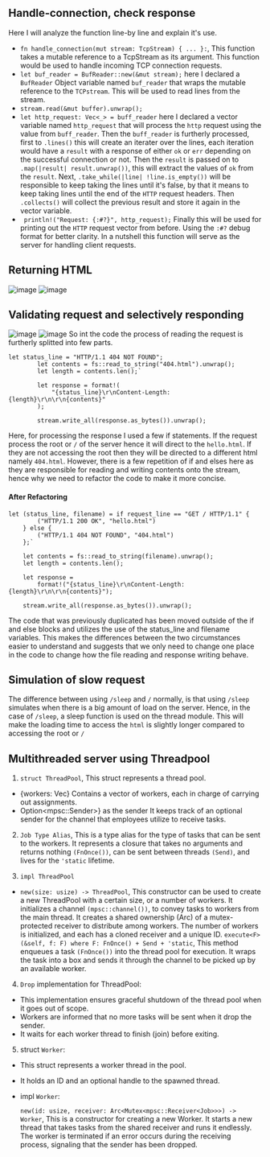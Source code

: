 ## Handle-connection, check response
Here I will analyze the function line-by line and explain it's use.
*  `fn handle_connection(mut stream: TcpStream) { ... }:`, This function takes a mutable reference to a TcpStream as its argument. This function would be used to handle incoming TCP connection requests.
*  `let buf_reader = BufReader::new(&mut stream);` here I declared a `BufReader` Object variable named `buf_reader` that wraps the mutable reference to the `TCPstream`. This will be used to read lines from the stream.
*  `stream.read(&mut buffer).unwrap();`
*  `let http_request: Vec<_> = buff_reader` here I declared a vector variable named `http_request` that will process the `http` request using the value from `buff_reader`. Then the `buff_reader` is furtherly processed, first to `.lines()` this will create an iterater over the lines, each iteration would have a `result` with a response of either `ok` or `err` depending on the successful connection or not. Then the `result` is passed on to `.map(|result| result.unwrap())`, this will extract the values of `ok` from the `result`. Next, `.take_while(|line| !line.is_empty())` will be responsible to keep taking the lines until it's false, by that it means to keep taking lines until the end of the `HTTP` request headers. Then `.collects()` will collect the previous result and store it again in the vector variable.
*  ` println!("Request: {:#?}", http_request);` Finally this will be used for printing out the `HTTP` request vector from before. Using the `:#?` debug format for better clarity.
In a nutshell this function will serve as the server for handling client requests.

##  Returning HTML
![image](https://github.com/Alvinzhafif/advprog-module6/assets/143392835/2c978af3-ce10-45f3-a9f2-bd4f11ffa213)
![image](https://github.com/Alvinzhafif/advprog-module6/assets/143392835/67a3b1b8-aec4-436f-b19a-1f0e8a48468c)

## Validating request and selectively responding
![image](https://github.com/Alvinzhafif/advprog-module6/assets/143392835/a82adb24-e247-455d-bf52-5603aeea84ac)
![image](https://github.com/Alvinzhafif/advprog-module6/assets/143392835/843e3f15-9009-43a5-9002-9ca1b4b18795)
So int the code the process of reading the request is furtherly splitted into few parts.
<br>

```
let status_line = "HTTP/1.1 404 NOT FOUND";
        let contents = fs::read_to_string("404.html").unwrap();
        let length = contents.len();`

        let response = format!(
            "{status_line}\r\nContent-Length: {length}\r\n\r\n{contents}"
        );

        stream.write_all(response.as_bytes()).unwrap();
```
Here, for processing the response I used a few if statements. If the request process the root or `/` of the server hence it will direct to the `hello.html`. If they are not accessing the root then they will be directed to a different html namely `404.html`. However, there is a few repetition of if and elses here as they are responsible for reading and writing contents onto the stream, hence why we need to refactor the code to make it more concise.

#### After Refactoring


```
let (status_line, filename) = if request_line == "GET / HTTP/1.1" {
        ("HTTP/1.1 200 OK", "hello.html")
    } else {
        ("HTTP/1.1 404 NOT FOUND", "404.html")
    };`

    let contents = fs::read_to_string(filename).unwrap();
    let length = contents.len();

    let response =
        format!("{status_line}\r\nContent-Length: {length}\r\n\r\n{contents}");

    stream.write_all(response.as_bytes()).unwrap();
```
The code that was previously duplicated has been moved outside of the if and else blocks and utilizes the use of the status_line and filename variables. This makes the differences between the two circumstances easier to understand and suggests that we only need to change one place in the code to change how the file reading and response writing behave. 

## Simulation of slow request
The difference between using `/sleep` and `/` normally, is that using `/sleep` simulates when there is a big amount of load on the server. Hence, in the case of `/sleep`, a sleep function is used on the thread module. This will make the loading time to access the `html` is slightly longer compared to accessing the root or `/`

##  Multithreaded server using Threadpool

1. `struct ThreadPool`, This struct represents a thread pool.
* {workers: Vec<Worker>} Contains a vector of workers, each in charge of carrying out assignments.
*  Option<mpsc::Sender<Job>>} as the sender It keeps track of an optional sender for the channel that employees utilize to receive tasks.
2. `Job Type Alias`, This is a type alias for the type of tasks that can be sent to the workers. It represents a closure that takes no arguments and returns nothing `(FnOnce())`, can be sent between threads `(Send)`, and lives for the `'static` lifetime.

3. `impl ThreadPool`
*  `new(size: usize) -> ThreadPool`, This constructor can be used to create a new ThreadPool with a certain size, or a number of workers.
  It initializes a channel `(mpsc::channel())`, to convey tasks to workers from the main thread.
  It creates a shared ownership (Arc) of a mutex-protected receiver to distribute among workers.
  The number of workers is initialized, and each has a cloned receiver and a unique ID.
  `execute<F>(&self, f: F) where F: FnOnce() + Send + 'static`, This method enqueues a task `(FnOnce())` into the thread pool for execution.
It wraps the task into a box and sends it through the channel to be picked up by an available worker.

4. `Drop` implementation for ThreadPool:
*  This implementation ensures graceful shutdown of the thread pool when it goes out of scope.
*  Workers are informed that no more tasks will be sent when it drop the sender.
*  It waits for each worker thread to finish (join) before exiting.
  
5. struct `Worker`:

* This struct represents a worker thread in the pool.

* It holds an ID and an optional handle to the spawned thread.

* impl `Worker`:

   `new(id: usize, receiver: Arc<Mutex<mpsc::Receiver<Job>>>) -> Worker`, This is a constructor for creating a new Worker.
   It starts a new thread that takes tasks from the shared receiver and runs it endlessly.
   The worker is terminated if an error occurs during the receiving process, signaling that the sender has been dropped.



  
